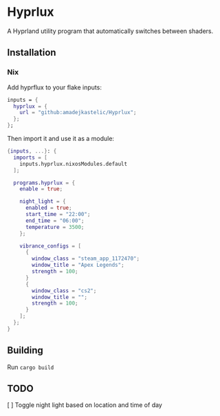 # Hyprlux

A Hyprland utility program that automatically switches between shaders.

## Installation

### Nix
Add hyprflux to your flake inputs:
```nix
inputs = {
  hyprlux = {
    url = "github:amadejkastelic/Hyprlux";
  };
};
```
Then import it and use it as a module:
```nix
{inputs, ...}: {
  imports = [
    inputs.hyprlux.nixosModules.default
  ];

  programs.hyprlux = {
    enable = true;

    night_light = {
      enabled = true;
      start_time = "22:00";
      end_time = "06:00";
      temperature = 3500;
    };

    vibrance_configs = [
      {
        window_class = "steam_app_1172470";
        window_title = "Apex Legends";
        strength = 100;
      }
      {
        window_class = "cs2";
        window_title = "";
        strength = 100;
      }
    ];
  };
}
```
## Building
Run `cargo build`

## TODO
[ ] Toggle night light based on location and time of day
